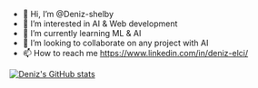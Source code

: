 - 👋 Hi, I’m @Deniz-shelby
- 👀 I’m interested in AI & Web development
- 🌱 I’m currently learning ML & AI
- 💞️ I’m looking to collaborate on any project with AI 
- 📫 How to reach me https://www.linkedin.com/in/deniz-elci/


[![Deniz's GitHub stats](https://github-readme-stats.vercel.app/api?username=deniz-shelby)](https://github.com/anuraghazra/github-readme-stats)
<!---
Deniz-shelby/Deniz-shelby is a ✨ special ✨ repository because its `README.md` (this file) appears on your GitHub profile.
You can click the Preview link to take a look at your changes.
--->
